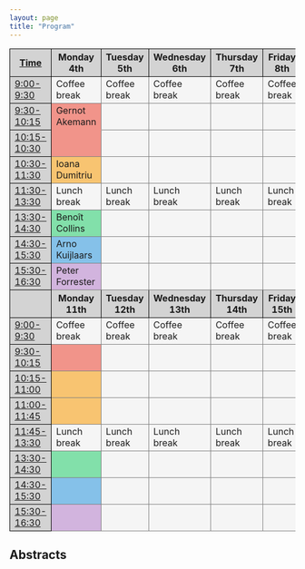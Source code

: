 ```yaml
---
layout: page
title: "Program"
---
```

<style>
        table{border-collapse: collapse; border: transparent; overflow-y: hidden;}
        .t0{background-color:LightGray !important; border: 1px solid black !important}
        .t1{background-color:#f1948a !important; border-left: 1px solid gray !important;border-right: 1px solid gray !important}
        .t2{background-color:#f8c471 !important; border: 1px solid gray !important}
        .t3{background-color:#82e0aa !important; border: 1px solid gray !important}
        .t4{background-color:#85c1e9 !important; border: 1px solid gray !important}
        .t5{background-color:#d2b4de !important; border: 1px solid gray !important}
        .t6{background-color:WhiteSmoke !important; border: 1px solid gray !important}
</style>

<body>
  <table>
    <tr>
      <th class="t0"><u>Time</u></th>
      <th class="t0">Monday 4th</th>
      <th class="t0">Tuesday 5th</th>
      <th class="t0">Wednesday 6th</th>
      <th class="t0">Thursday 7th</th>
      <th class="t0">Friday 8th</th>
    </tr>
    <tr>
      <td class="t0"><u>9:00-9:30</u></td>
      <td class="t6">Coffee break</td>
      <td class="t6">Coffee break</td>
      <td class="t6">Coffee break</td>
      <td class="t6">Coffee break</td>
      <td class="t6">Coffee break</td>
    </tr>
    <tr>
      <td class="t0"><u>9:30-10:15</u></td>
      <td class="t1" style="border-top: 1px solid gray; border-bottom:1px solid #f1948a">Gernot Akemann</td>
      <td class="t6"></td>
      <td class="t6"></td>
      <td class="t6"></td>
      <td class="t6"></td>
    </tr>
    <tr>
      <td class="t0"><u>10:15-10:30</u></td>
      <td style="border-bottom: 1px solid gray; border-top:1px solid #f1948a" class="t1"></td>
      <td class="t6"></td>
      <td class="t6"></td>
      <td class="t6"></td>
      <td class="t6"></td>
    </tr>
    <tr>
      <td class="t0"><u>10:30-11:30</u></td>
      <td class="t2">Ioana Dumitriu</td>
      <td class="t6"></td>
      <td class="t6"></td>
      <td class="t6"></td>
      <td class="t6"></td>
    </tr>
    <tr>
      <td class="t0"><u>11:30-13:30</u></td>
      <td class="t6">Lunch break</td>
      <td class="t6">Lunch break</td>
      <td class="t6">Lunch break</td>
      <td class="t6">Lunch break</td>
      <td class="t6">Lunch break</td>
    </tr>
    <tr>
      <td class="t0"><u>13:30-14:30</u></td>
      <td class="t3">Benoît Collins</td>
      <td class="t6"></td>
      <td class="t6"></td>
      <td class="t6"></td>
      <td class="t6"></td>
    </tr>
    <tr>
      <td class="t0"><u>14:30-15:30</u></td>
      <td style="background-color:#85c1e9;">Arno Kuijlaars</td>
      <td class="t6"></td>
      <td class="t6"></td>
      <td class="t6"></td>
      <td class="t6"></td>
    </tr>
    <tr>
      <td class="t0"><u>15:30-16:30</u></td>
      <td class="t5">Peter Forrester</td>
      <td class="t6"></td>
      <td class="t6"></td>
      <td class="t6"></td>
      <td class="t6"></td>
    </tr>
    <tr>
      <th class="t0"></th>
      <th class="t0">Monday 11th</th>
      <th class="t0">Tuesday 12th</th>
      <th class="t0">Wednesday 13th</th>
      <th class="t0">Thursday 14th</th>
      <th class="t0">Friday 15th</th>
    </tr>
    <tr>
      <td class="t0"><u>9:00-9:30</u></td>
      <td class="t6">Coffee break</td>
      <td class="t6">Coffee break</td>
      <td class="t6">Coffee break</td>
      <td class="t6">Coffee break</td>
      <td class="t6">Coffee break</td>
    </tr>
    <tr>
      <td class="t0"><u>9:30-10:15</u></td>
      <td class="t1"></td>
      <td class="t6"></td>
      <td class="t6"></td>
      <td class="t6"></td>
      <td class="t6"></td>
    </tr>
    <tr>
      <td class="t0"><u>10:15-11:00</u></td>
      <td class="t2"></td>
      <td class="t6"></td>
      <td class="t6"></td>
      <td class="t6"></td>
      <td class="t6"></td>
    </tr>
    <tr>
      <td class="t0"><u>11:00-11:45</u></td>
      <td class="t2"></td>
      <td class="t6"></td>
      <td class="t6"></td>
      <td class="t6"></td>
      <td class="t6"></td>
    </tr>
    <tr>
      <td class="t0"><u>11:45-13:30</u></td>
      <td class="t6">Lunch break</td>
      <td class="t6">Lunch break</td>
      <td class="t6">Lunch break</td>
      <td class="t6">Lunch break</td>
      <td class="t6">Lunch break</td>
    </tr>
    <tr>
      <td class="t0"><u>13:30-14:30</u></td>
      <td class="t3"></td>
      <td class="t6"></td>
      <td class="t6"></td>
      <td class="t6"></td>
      <td class="t6"></td>
    </tr>
    <tr>
      <td class="t0"><u>14:30-15:30</u></td>
      <td class="t4"></td>
      <td class="t6"></td>
      <td class="t6"></td>
      <td class="t6"></td>
      <td class="t6"></td>
    </tr>
    <tr>
      <td class="t0"><u>15:30-16:30</u></td>
      <td class="t5"></td>
      <td class="t6"></td>
      <td class="t6"></td>
      <td class="t6"></td>
      <td class="t6"></td>
    </tr>
  </table>

  <h2>Abstracts</h2>
</body>
